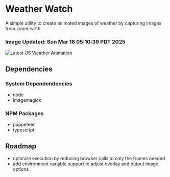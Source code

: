 # Weather Watch

A simple utility to create animated images of weather by capturing images from zoom.earth

### Image Updated: Sun Mar 16 05:10:39 PDT 2025

![Latest US Weather Animation](animations/2025-03-16.webp)

## Dependencies
### System Dependendencies
* node
* imagemagick
### NPM Packages
* puppeteer
* typescript

## Roadmap
* optimize execution by reducing browser calls to only the frames needed
* add environment variable support to adjust overlay and output image options
